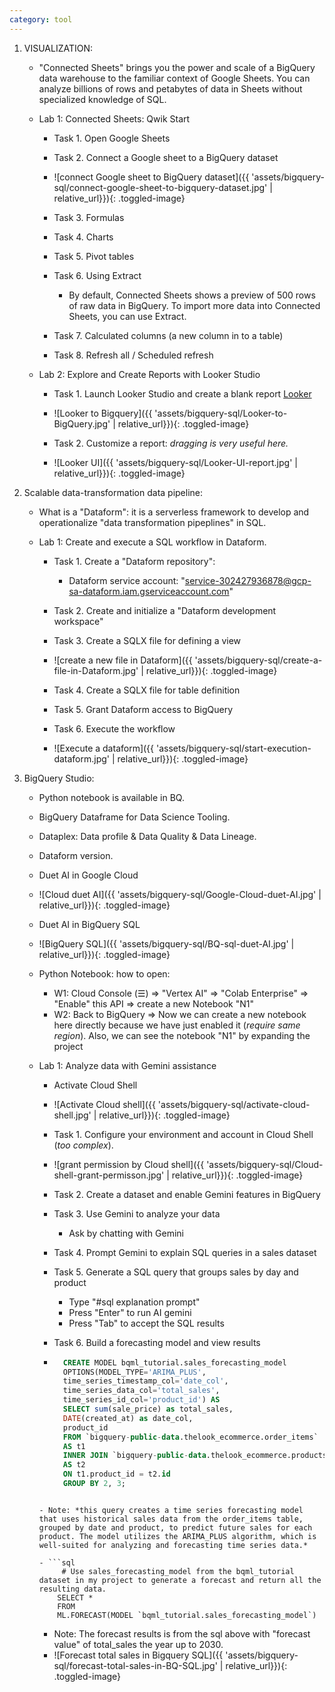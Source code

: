 ```yaml
---
category: tool
---
```


1. VISUALIZATION:

    - "Connected Sheets" brings you the power and scale of a BigQuery data warehouse to the familiar context of Google Sheets. You can analyze billions of rows and petabytes of data in Sheets without specialized knowledge of SQL.

    - Lab 1: Connected Sheets: Qwik Start
    
        - Task 1. Open Google Sheets
        - Task 2. Connect a Google sheet to a BigQuery dataset
        - ![connect Google sheet to BigQuery dataset]({{ 'assets/bigquery-sql/connect-google-sheet-to-bigquery-dataset.jpg' | relative_url}}){: .toggled-image}
        - Task 3. Formulas
        - Task 4. Charts
        - Task 5. Pivot tables
        - Task 6. Using Extract
            - By default, Connected Sheets shows a preview of 500 rows of raw data in BigQuery. To import more data into Connected Sheets, you can use Extract.
        
        - Task 7. Calculated columns (a new column in to a table)
        - Task 8. Refresh all / Scheduled refresh


    - Lab 2: Explore and Create Reports with Looker Studio

        - Task 1. Launch Looker Studio and create a blank report [Looker](https://lookerstudio.google.com/u/0/navigation/reporting)

        - ![Looker to Bigquery]({{ 'assets/bigquery-sql/Looker-to-BigQuery.jpg' | relative_url}}){: .toggled-image}

        - Task 2. Customize a report: *dragging is very useful here.*
        - ![Looker UI]({{ 'assets/bigquery-sql/Looker-UI-report.jpg' | relative_url}}){: .toggled-image}

2. Scalable data-transformation data pipeline:
    - What is a "Dataform": it is a serverless framework to develop and operationalize "data transformation pipeplines" in SQL.


    - Lab 1: Create and execute a SQL workflow in Dataform. 
        - Task 1. Create a "Dataform repository": 
            - Dataform service account: "service-302427936878@gcp-sa-dataform.iam.gserviceaccount.com"

        - Task 2. Create and initialize a "Dataform development workspace"
        
        - Task 3. Create a SQLX file for defining a view
        - ![create a new file in Dataform]({{ 'assets/bigquery-sql/create-a-file-in-Dataform.jpg' | relative_url}}){: .toggled-image}

        - Task 4. Create a SQLX file for table definition

        - Task 5. Grant Dataform access to BigQuery

        - Task 6. Execute the workflow
        - ![Execute a dataform]({{ 'assets/bigquery-sql/start-execution-dataform.jpg' | relative_url}}){: .toggled-image}

3. BigQuery Studio:
    - Python notebook is available in BQ.
    - BigQuery Dataframe for Data Science Tooling.
    - Dataplex: Data profile & Data Quality & Data Lineage.
    - Dataform version.

    - Duet AI in Google Cloud
    - ![Cloud duet AI]({{ 'assets/bigquery-sql/Google-Cloud-duet-AI.jpg' | relative_url}}){: .toggled-image}
    
    - Duet AI in BigQuery SQL 
    - ![BigQuery SQL]({{ 'assets/bigquery-sql/BQ-sql-duet-AI.jpg' | relative_url}}){: .toggled-image}


    - Python Notebook: how to open:
        - W1: Cloud Console (☰) => "Vertex AI" => "Colab Enterprise" => "Enable" this API => create a new Notebook "N1"
        - W2: Back to BigQuery => Now we can create a new notebook here directly because we have just enabled it (*require same region*). Also, we can see the notebook "N1" by expanding the project


    - Lab 1: Analyze data with Gemini assistance
        - Activate Cloud Shell
        - ![Activate Cloud shell]({{ 'assets/bigquery-sql/activate-cloud-shell.jpg' | relative_url}}){: .toggled-image}

        - Task 1. Configure your environment and account in Cloud Shell (*too complex*).
        - ![grant permission by Cloud shell]({{ 'assets/bigquery-sql/Cloud-shell-grant-permisson.jpg' | relative_url}}){: .toggled-image}
        
        - Task 2. Create a dataset and enable Gemini features in BigQuery
    
        - Task 3. Use Gemini to analyze your data
            - Ask by chatting with Gemini

        - Task 4. Prompt Gemini to explain SQL queries in a sales dataset
        - Task 5. Generate a SQL query that groups sales by day and product
            - Type "#sql explanation prompt"
            - Press "Enter" to run AI gemini
            - Press "Tab" to accept the SQL results
        - Task 6. Build a forecasting model and view results
        
        - ```sql
            CREATE MODEL bqml_tutorial.sales_forecasting_model
            OPTIONS(MODEL_TYPE='ARIMA_PLUS',
            time_series_timestamp_col='date_col',
            time_series_data_col='total_sales',
            time_series_id_col='product_id') AS
            SELECT sum(sale_price) as total_sales,
            DATE(created_at) as date_col,
            product_id
            FROM `bigquery-public-data.thelook_ecommerce.order_items`
            AS t1
            INNER JOIN `bigquery-public-data.thelook_ecommerce.products`
            AS t2
            ON t1.product_id = t2.id
            GROUP BY 2, 3;
        ```
        
        - Note: *this query creates a time series forecasting model that uses historical sales data from the order_items table, grouped by date and product, to predict future sales for each product. The model utilizes the ARIMA_PLUS algorithm, which is well-suited for analyzing and forecasting time series data.*

        - ```sql
             # Use sales_forecasting_model from the bqml_tutorial dataset in my project to generate a forecast and return all the resulting data.
            SELECT *
            FROM
            ML.FORECAST(MODEL `bqml_tutorial.sales_forecasting_model`)
        ```
        - Note: The forecast results is from the sql above with "forecast value" of total_sales the year up to 2030.
        - ![Forecast total sales in Bigquery SQL]({{ 'assets/bigquery-sql/forecast-total-sales-in-BQ-SQL.jpg' | relative_url}}){: .toggled-image}


